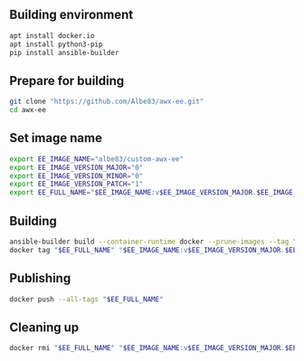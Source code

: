 ## Building environment
```bash
apt install docker.io
apt install python3-pip
pip install ansible-builder
```

## Prepare for building
```bash
git clone "https://github.com/Albe83/awx-ee.git"
cd awx-ee
```

## Set image name
```bash
export EE_IMAGE_NAME="albe83/custom-awx-ee"
export EE_IMAGE_VERSION_MAJOR="0"
export EE_IMAGE_VERSION_MINOR="0"
export EE_IMAGE_VERSION_PATCH="1"
export EE_FULL_NAME="$EE_IMAGE_NAME:v$EE_IMAGE_VERSION_MAJOR.$EE_IMAGE_VERSION_MINOR.$EE_IMAGE_VERSION_PATCH"
```
## Building
```bash
ansible-builder build --container-runtime docker --prune-images --tag "$EE_FULL_NAME"
docker tag "$EE_FULL_NAME" "$EE_IMAGE_NAME:v$EE_IMAGE_VERSION_MAJOR.$EE_IMAGE_VERSION_MINOR" "$EE_IMAGE_NAME:v$EE_IMAGE_VERSION_MAJOR"
```

## Publishing
```bash
docker push --all-tags "$EE_FULL_NAME"
```

## Cleaning up
```bash
docker rmi "$EE_FULL_NAME" "$EE_IMAGE_NAME:v$EE_IMAGE_VERSION_MAJOR.$EE_IMAGE_VERSION_MINOR" "$EE_IMAGE_NAME:v$EE_IMAGE_VERSION_MAJOR"
```
